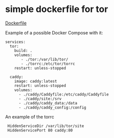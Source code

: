 # simple dockerfile for tor
[Dockerfile](https://github.com/wackywobblewave/simple-dockerfile-for-tor/blob/main/Dockerfile)

Example of a possible Docker Compose with it:
````
services:
  tor:
    build: .
    volumes:
       - ./tor:/var/lib/tor/ 
       - ./torrc:/etc/tor/torrc
    restart: unless-stopped

  caddy:
    image: caddy:latest
    restart: unless-stopped
    volumes:
      - ./caddy/Caddyfile:/etc/caddy/Caddyfile
      - ./caddy/site:/srv
      - ./caddy/caddy_data:/data
      - ./caddy/caddy_config:/config
````

An example of the torrc
````
 HiddenServiceDir /var/lib/tor/site
 HiddenServicePort 80 caddy:80
````

